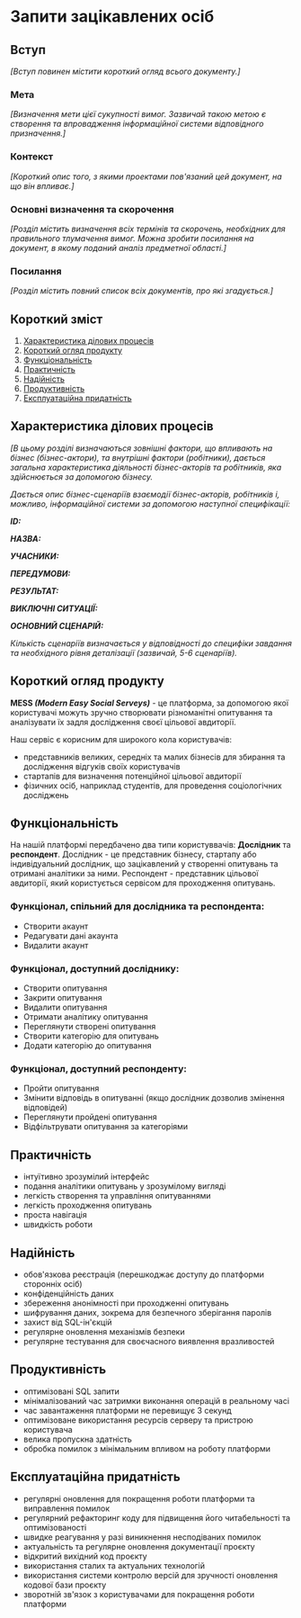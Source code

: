 # Запити зацікавлених осіб

## Вступ

*[Вступ повинен містити короткий огляд всього документу.]*

### Мета 

*[Визначення мети цієї сукупності вимог. Зазвичай такою метою є створення та впровадження 
 інформаційної системи відповідного призначення.]*

### Контекст

*[Короткий опис того, з якими проектами пов'язаний цей документ, на що він впливає.]*


### Основні визначення та скорочення

*[Розділ містить визначення всіх термінів та скорочень, необхідних для правильного
тлумачення вимог. Можна зробити посилання на документ, в якому поданий аналіз предметної області.]*


### Посилання

*[Розділ містить повний список всіх документів, про які згадується.]*


## Короткий зміст

1. [Характеристика ділових процесів](#business-processes)
2. [Короткий огляд продукту](#description)
3. [Функціональність](#functionality)
4. [Практичність](#usability)
5. [Надійність](#reliability)
6. [Продуктивність](#performance)
7. [Експлуатаційна придатність](#supportability)
   
## Характеристика ділових процесів <a id="business-processes"></a>

*[В цьому розділі визначаються зовнішні фактори, що впливають на бізнес (бізнес-актори), 
та внутрішні фактори (робітники), дається загальна характеристика діяльності бізнес-акторів 
та робітників, яка здійснюється за допомогою бізнесу.*

*Дається опис бізнес-сценаріїв взаємодії бізнес-акторів, робітників і, можливо, інформаційної системи за допомогою наступної
специфікації:*

   
***ID:***
    
***НАЗВА:***
    
***УЧАСНИКИ:***

***ПЕРЕДУМОВИ:***

***РЕЗУЛЬТАТ:***

***ВИКЛЮЧНІ СИТУАЦІЇ:***

***ОСНОВНИЙ СЦЕНАРІЙ:***

*Кількість сценаріїв визначається у відповідності до специфіки завдання та необхідного 
рівня деталізації (зазвичай, 5-6 сценаріїв).*

## Короткий огляд продукту <a id="description"></a>
**MESS _(Modern Easy Social Serveys)_** - це платформа, за допомогою якої користувачі можуть зручно створювати різноманітні опитування та аналізувати їх задля дослідження своєї цільової авдиторії.

Наш сервіс є корисним для широкого кола користувачів:
+ представників великих, середніх та малих бізнесів для збирання та дослідження відгуків своїх користувачів
+ стартапів для визначення потенційної цільової авдиторії
+ фізичних осіб, наприклад студентів, для проведення соціологічних досліджень

## Функціональність <a id="functionality"></a>
На нашій платформі передбачено два типи користуввачів: **Дослідник** та **респондент**. Дослідник - це представник бізнесу, стартапу або індивідуальний дослідник, що зацікавлений у створенні опитувань та отримані аналітики за ними. Респондент - представник цільової авдиторії, який користується сервісом для проходження опитувань.

### Функціонал, спільний для дослідника та респондента:
+ Створити акаунт
+ Редагувати дані акаунта
+ Видалити акаунт

### Функціонал, доступний досліднику:
+ Створити опитування
+ Закрити опитування
+ Видалити опитування
+ Отримати аналітику опитування
+ Переглянути створені опитування
+ Створити категорію для опитувань
+ Додати категорію до опитування

### Функціонал, доступний респонденту:
+ Пройти опитування
+ Змінити відповідь в опитуванні (якщо дослідник дозволив змінення відповідей)
+ Переглянути пройдені опитування
+ Відфільтрувати опитування за категоріями

## Практичність <a id="usability"></a>
+ інтуїтивно зрозумілий інтерфейс
+ подання аналітики опитувань у зрозумілому вигляді
+ легкість створення та управління опитуваннями
+ легкість проходження опитувань
+ проста навігація
+ швидкість роботи

## Надійність <a id="reliability"></a>
+ обов'язкова реєстрація (перешкоджає доступу до платформи сторонніх осіб)
+ конфіденційність даних
+ збереження анонімності при проходженні опитувань
+ шифрування даних, зокрема для безпечного зберігання паролів
+ захист від SQL-ін'єкцій
+ регулярне оновлення механізмів безпеки
+ регулярне тестування для своєчасного виявлення вразливостей

## Продуктивність <a id="performance"></a>
+ оптимізовані SQL запити
+ мінімалізований час затримки виконання операцій в реальному часі
+ час завантаження платформи не перевищує 3 секунд
+ оптимізоване використання ресурсів серверу та пристрою користувача
+ велика пропускна здатність
+ обробка помилок з мінімальним впливом на роботу платформи

## Експлуатаційна придатність <a id="supportability"></a>
+ регулярні оновлення для покращення роботи платформи та виправлення помилок
+ регулярний рефакторинг коду для підвищення його читабельності та оптимізованості
+ швидке реагування у разі виникнення несподіваних помилок
+ актуальність та регулярне оновлення документації проєкту
+ відкритий вихідний код проєкту
+ використання сталих та актуальних технологій
+ використання системи контролю версій для зручності оновлення кодової бази проєкту
+ зворотній зв'язок з користувачами для покращення роботи платформи
